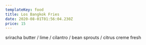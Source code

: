 ```yaml
---
templateKey: food
title: Los Bangkok Fries
date: 2020-08-01T01:56:04.230Z
price: 15
---
```


sriracha butter / lime / cilantro / bean sprouts / citrus creme fresh
